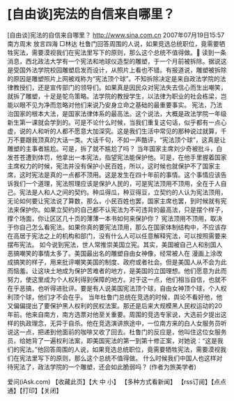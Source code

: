 # [自由谈]宪法的自信来自哪里？

[自由谈]宪法的自信来自哪里？
http://www.sina.com.cn 2007年07月19日15:57 南方周末
放言四海
□林达
杜鲁门回答周围的人说，如果竞选总统职位，竟需要牺牲宪法，需要漠视我们在宪法里写下的原则，那么这个总统不值得做。
读到一条消息，西北政法大学有一个宪法和地球仪造型的雕塑，于一个月前被拆除。据说这是受国外法学院校园雕塑启发而设计，从照片上看也不错。有报道说，雕塑被拆除的原因是雕塑照片上网被戏称为“宪法顶个球”。不知拆除决定是来自政法学院的法律教授们，还是宣传部门的领导们。如果真是因民众对宪法失去信心而生出嘲笑，就拆了雕塑，十足是鸵鸟策略。法学院的教授学生，以法律为职业的社会栋梁，岂能以眼不见为净而忽略对他们来说乃安身立命之基础的最重要事实。
宪法，乃法治国家的根本大法，是国家法律体系的最高法。这个说法，大概是政法学院一年级新生第一课就会学到的。可是不论什么时候，当我们重复这句话，似乎都有一点心虚，说的人和听的人都不愿意大加深究。这是我们生活中常见的那种说过就算，千万不要跟我顶真的大话一类。大话千句，不如一声酷评，“宪法顶个球”，这真是让雕塑的主事者尴尬。可是，拆了就不尴尬了吗？
当年国家主席刘少奇被批斗，白发苍苍遭到体罚，他拿出一本宪法，指望宪法能保护他。可是，在他手里握着国家主席权力的时候，宪法并没有保护小民百姓，所以，这时候也就保护不了国家主席，这时宪法是真的一点都不顶用。这是发生在四十年前的事情。这个事情应该告诉我们一个道理，宪法照理应该是保护人民的，可是宪法顶用不顶用，全在于人自己。宪法是人和人之间的契约。种瓜得瓜，种豆得豆，立契约的人认为宪法顶用，无论如何要让宪法说了算数，那么，小民百姓也罢，国家主席也罢，到时候就有宪法来保护你。如果立契约的自己都不认宪法为不可违背的最高法，只是摆个样子，撑个场面，你让区区几十页的薄薄一本书如何来保护你？
宪法顶用不顶用，取决于你自己怎么看宪法。如果你真的要宪法顶用，那么在国家体制结构中，不应该存在高居于宪法之上的机构和部门，没有什么人可以任意解释宪法，可以按照需要来摆布宪法。
如今说到宪法，世人常推崇美国立宪。其实，美国被自己人和别国人恶搞嘲笑的事情太多了。美国最出名的雕塑自由女神像，经常被人在
漫画上涂改成搞笑的样子，用来批评嘲笑美国的制度、政府或者社会。但是美国人从不会为此而恼羞。让这块土地成为保护苦难者的地方，是美国的立国理想。他们愿意为此而努力，使这里成为个人权利得到保障的地方。对于这一点，他们相当自信，也就不在乎恶搞，也听得进批评。要是有人说美国宪法顶个球，自由女神顶个球，个人权利顶个球，他们才不会在乎。
当年杜鲁门总统在竞选的时候，舆论不看好他，他又偏偏提出了要保护黑人权利的民权法案。那还是后来大规模黑人民权运动的20年前。他来自南方，南方选票对他至关重要。周围的竞选专家说，大选前夕提出这样的执政理念，无异于自杀。他在竞选演讲旅途中，一位南方来的白人女服务员听说这一点，把递到他面前的咖啡又收了回去。杜鲁门的反应是，他叫住这位女服务员，给她背了一遍权利法案，即美国宪法的第一到第十修正案，对她说：“这是我们的宪法。”他回答周围的人说，如果竞选总统职位，竟需要牺牲宪法，需要漠视我们在宪法里写下的原则，那么这个总统不值得做。
什么时候我们中国人也这样对待宪法了，政法学院的一个雕塑，还会如此脆弱吗？
(作者为旅美学者)

爱问(iAsk.com)
【收藏此页】【大 中 小】 【多种方式看新闻】 【rss订阅】【点点通】【打印】【关闭】

